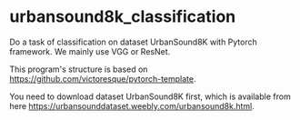 # urbansound8k_classification
Do a task of classification on dataset UrbanSound8K with Pytorch framework. We mainly use VGG or ResNet.

This program's structure is based on https://github.com/victoresque/pytorch-template.

You need to download dataset UrbanSound8K first, which is available from here https://urbansounddataset.weebly.com/urbansound8k.html.
